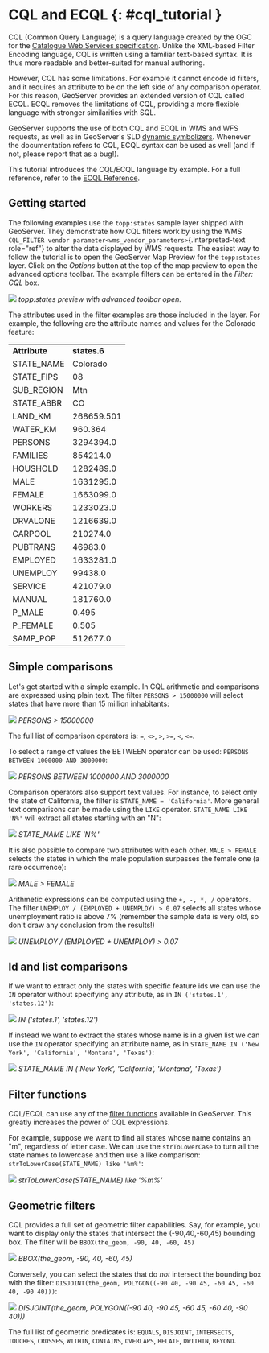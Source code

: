 # CQL and ECQL {: #cql_tutorial }

CQL (Common Query Language) is a query language created by the OGC for the [Catalogue Web Services specification](http://www.opengeospatial.org/standards/cat). Unlike the XML-based Filter Encoding language, CQL is written using a familiar text-based syntax. It is thus more readable and better-suited for manual authoring.

However, CQL has some limitations. For example it cannot encode id filters, and it requires an attribute to be on the left side of any comparison operator. For this reason, GeoServer provides an extended version of CQL called ECQL. ECQL removes the limitations of CQL, providing a more flexible language with stronger similarities with SQL.

GeoServer supports the use of both CQL and ECQL in WMS and WFS requests, as well as in GeoServer's SLD [dynamic symbolizers](../../styling/sld/extensions/pointsymbols.md). Whenever the documentation refers to CQL, ECQL syntax can be used as well (and if not, please report that as a bug!).

This tutorial introduces the CQL/ECQL language by example. For a full reference, refer to the [ECQL Reference](../../filter/ecql_reference.md).

## Getting started

The following examples use the `topp:states` sample layer shipped with GeoServer. They demonstrate how CQL filters work by using the WMS `CQL_FILTER vendor parameter<wms_vendor_parameters>`{.interpreted-text role="ref"} to alter the data displayed by WMS requests. The easiest way to follow the tutorial is to open the GeoServer Map Preview for the `topp:states` layer. Click on the *Options* button at the top of the map preview to open the advanced options toolbar. The example filters can be entered in the *Filter: CQL* box.

![](gettingStarted.png)
*topp:states preview with advanced toolbar open.*

The attributes used in the filter examples are those included in the layer. For example, the following are the attribute names and values for the Colorado feature:

|               |              |
|---------------|--------------|
| **Attribute** | **states.6** |
| STATE_NAME    | Colorado     |
| STATE_FIPS    | 08           |
| SUB_REGION    | Mtn          |
| STATE_ABBR    | CO           |
| LAND_KM       | 268659.501   |
| WATER_KM      | 960.364      |
| PERSONS       | 3294394.0    |
| FAMILIES      | 854214.0     |
| HOUSHOLD      | 1282489.0    |
| MALE          | 1631295.0    |
| FEMALE        | 1663099.0    |
| WORKERS       | 1233023.0    |
| DRVALONE      | 1216639.0    |
| CARPOOL       | 210274.0     |
| PUBTRANS      | 46983.0      |
| EMPLOYED      | 1633281.0    |
| UNEMPLOY      | 99438.0      |
| SERVICE       | 421079.0     |
| MANUAL        | 181760.0     |
| P_MALE        | 0.495        |
| P_FEMALE      | 0.505        |
| SAMP_POP      | 512677.0     |

## Simple comparisons

Let's get started with a simple example. In CQL arithmetic and comparisons are expressed using plain text. The filter `PERSONS > 15000000` will select states that have more than 15 million inhabitants:

![](more15M.png)
*PERSONS > 15000000*

The full list of comparison operators is: `=`, `<>`, `>`, `>=`, `<`, `<=`.

To select a range of values the BETWEEN operator can be used: `PERSONS BETWEEN 1000000 AND 3000000`:

![](between.png)
*PERSONS BETWEEN 1000000 AND 3000000*

Comparison operators also support text values. For instance, to select only the state of California, the filter is `STATE_NAME = 'California'`. More general text comparisons can be made using the `LIKE` operator. `STATE_NAME LIKE 'N%'` will extract all states starting with an "N":

![](startn.png)
*STATE_NAME LIKE 'N%'*

It is also possible to compare two attributes with each other. `MALE > FEMALE` selects the states in which the male population surpasses the female one (a rare occurrence):

![](malefemale.png)
*MALE > FEMALE*

Arithmetic expressions can be computed using the `+, -, *, /` operators. The filter `UNEMPLOY / (EMPLOYED + UNEMPLOY) > 0.07` selects all states whose unemployment ratio is above 7% (remember the sample data is very old, so don't draw any conclusion from the results!)

![](employ.png)
*UNEMPLOY / (EMPLOYED + UNEMPLOY) > 0.07*

## Id and list comparisons

If we want to extract only the states with specific feature ids we can use the `IN` operator without specifying any attribute, as in `IN ('states.1', 'states.12')`:

![](idfilter.png)
*IN ('states.1', 'states.12')*

If instead we want to extract the states whose name is in a given list we can use the `IN` operator specifying an attribute name, as in `STATE_NAME IN ('New York', 'California', 'Montana', 'Texas')`:

![](statenames.png)
*STATE_NAME IN ('New York', 'California', 'Montana', 'Texas')*

## Filter functions

CQL/ECQL can use any of the [filter functions](../../filter/function_reference.md) available in GeoServer. This greatly increases the power of CQL expressions.

For example, suppose we want to find all states whose name contains an "m", regardless of letter case. We can use the `strToLowerCase` to turn all the state names to lowercase and then use a like comparison: `strToLowerCase(STATE_NAME) like '%m%'`:

![](mstates.png)
*strToLowerCase(STATE_NAME) like '%m%'*

## Geometric filters

CQL provides a full set of geometric filter capabilities. Say, for example, you want to display only the states that intersect the (-90,40,-60,45) bounding box. The filter will be `BBOX(the_geom, -90, 40, -60, 45)`

![](bbox.png)
*BBOX(the_geom, -90, 40, -60, 45)*

Conversely, you can select the states that do *not* intersect the bounding box with the filter: `DISJOINT(the_geom, POLYGON((-90 40, -90 45, -60 45, -60 40, -90 40)))`:

![](disjoint.png)
*DISJOINT(the_geom, POLYGON((-90 40, -90 45, -60 45, -60 40, -90 40)))*

The full list of geometric predicates is: `EQUALS`, `DISJOINT`, `INTERSECTS`, `TOUCHES`, `CROSSES`, `WITHIN`, `CONTAINS`, `OVERLAPS`, `RELATE`, `DWITHIN`, `BEYOND`.
